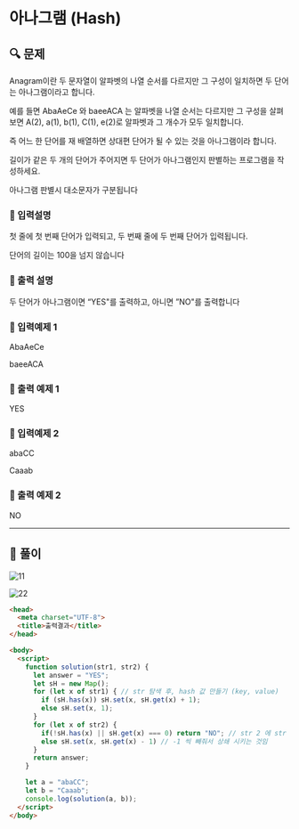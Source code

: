# 아나그램 (Hash)

##  🔍 문제 
Anagram이란 두 문자열이 알파벳의 나열 순서를 다르지만 그 구성이 일치하면 두 단어는 아나그램이라고 합니다.  

예를 들면 AbaAeCe 와 baeeACA 는 알파벳을 나열 순서는  다르지만 그 구성을 살펴보면 A(2), a(1), b(1), C(1), e(2)로  알파벳과 그 개수가 모두 일치합니다.  

즉 어느 한 단어를 재 배열하면 상대편 단어가 될 수 있는 것을 아나그램이라 합니다.  

길이가 같은 두 개의 단어가 주어지면 두 단어가 아나그램인지 판별하는 프로그램을 작성하세요. 

아나그램 판별시 대소문자가 구분됩니다


### 🔹 입력설명
첫 줄에 첫 번째 단어가 입력되고, 두 번째 줄에 두 번째 단어가 입력됩니다.   

단어의 길이는 100을 넘지 않습니다

### 🔹 출력 설명
두 단어가 아나그램이면 “YES"를 출력하고, 아니면 ”NO"를 출력합니다

### 🔹 입력예제 1
AbaAeCe  

baeeACA

### 🔹 출력 예제 1
YES

### 🔹 입력예제 2
abaCC

Caaab

### 🔹 출력 예제 2
NO

----

##  📌 풀이

![11](https://user-images.githubusercontent.com/28912774/117741092-8d19eb00-b23c-11eb-84bf-3f37371d6dea.jpg)


![22](https://user-images.githubusercontent.com/28912774/117741098-90ad7200-b23c-11eb-8c5c-1d6bfc2b0832.jpg)


```html
<head>
  <meta charset="UTF-8">
  <title>출력결과</title>
</head>

<body>
  <script>
    function solution(str1, str2) {
      let answer = "YES";
      let sH = new Map();
      for (let x of str1) { // str 탐색 후, hash 값 만들기 (key, value)
        if (sH.has(x)) sH.set(x, sH.get(x) + 1);
        else sH.set(x, 1);
      }
      for (let x of str2) {
        if(!sH.has(x) || sH.get(x) === 0) return "NO"; // str 2 에 str 1 의 key 값이 없을 땐 No return, 또는 다 상쇄 시켰는데 str1 의 key 값이 0 이여도 return NO 
        else sH.set(x, sH.get(x) - 1) // -1 씩 빼줘서 상쇄 시키는 것임
      }
      return answer;
    }

    let a = "abaCC";
    let b = "Caaab";
    console.log(solution(a, b));
  </script>
</body>
```

